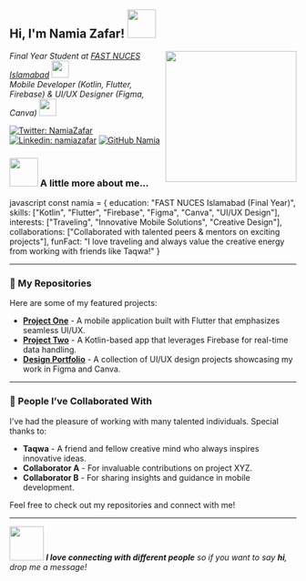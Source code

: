 <h2> Hi, I'm Namia Zafar! <img src="https://media.giphy.com/media/mGcNjsfWAjY5AEZNw6/giphy.gif" width="50"></h2>
<img align='right' src="https://media.giphy.com/media/ieyl9zmCjO4b4t6qoY/giphy.gif" width="230">

<p><em>
Final Year Student at <a href="https://nu.edu.pk/">FAST NUCES Islamabad</a> <img src="https://media.giphy.com/media/fYSnHlufseco8Fh93Z/giphy.gif" width="30"><br>
Mobile Developer (Kotlin, Flutter, Firebase) &amp; UI/UX Designer (Figma, Canva) <img src="https://media.giphy.com/media/WUlplcMpOCEmTGBtBW/giphy.gif" width="30">
</em></p>

[![Twitter: NamiaZafar](https://img.shields.io/twitter/follow/your_twitter?style=social)](https://twitter.com/your_twitter)
[![Linkedin: namiazafar](https://img.shields.io/badge/-namiazafar-blue?style=flat-square&logo=Linkedin&logoColor=white&link=https://www.linkedin.com/in/your_linkedin/)](https://www.linkedin.com/in/your_linkedin/)
[![GitHub Namia](https://img.shields.io/github/followers/yourusername?label=follow&style=social)](https://github.com/yourusername)

### <img src="https://media.giphy.com/media/VgCDAzcKvsR6OM0uWg/giphy.gif" width="50"> A little more about me...

javascript
const namia = {
  education: "FAST NUCES Islamabad (Final Year)",
  skills: ["Kotlin", "Flutter", "Firebase", "Figma", "Canva", "UI/UX Design"],
  interests: ["Traveling", "Innovative Mobile Solutions", "Creative Design"],
  collaborations: ["Collaborated with talented peers & mentors on exciting projects"],
  funFact: "I love traveling and always value the creative energy from working with friends like Taqwa!"
}


---

### 🚀 My Repositories

Here are some of my featured projects:
- [**Project One**](https://github.com/yourusername/project-one) - A mobile application built with Flutter that emphasizes seamless UI/UX.
- [**Project Two**](https://github.com/yourusername/project-two) - A Kotlin-based app that leverages Firebase for real-time data handling.
- [**Design Portfolio**](https://github.com/yourusername/design-portfolio) - A collection of UI/UX design projects showcasing my work in Figma and Canva.

---

### 🤝 People I’ve Collaborated With

I've had the pleasure of working with many talented individuals. Special thanks to:
- **Taqwa** - A friend and fellow creative mind who always inspires innovative ideas.
- **Collaborator A** - For invaluable contributions on project XYZ.
- **Collaborator B** - For sharing insights and guidance in mobile development.

Feel free to check out my repositories and connect with me!

---

<img src="https://media.giphy.com/media/LnQjpWaON8nhr21vNW/giphy.gif" width="60"> <em><b>I love connecting with different people</b> so if you want to say <b>hi</b>, drop me a message!</em>
